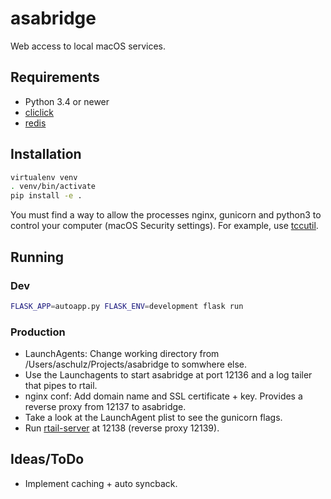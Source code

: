 # asabridge

Web access to local macOS services.

## Requirements

- Python 3.4 or newer
- [cliclick](https://www.bluem.net/de/projekte/cliclick/ "cliclick")
- [redis](https://redis.io "redis")

## Installation

```bash
virtualenv venv
. venv/bin/activate
pip install -e .
```

You must find a way to allow the processes nginx, gunicorn and python3 to control your computer (macOS Security settings).
For example, use [tccutil](https://github.com/jacobsalmela/tccutil "tccutil").

## Running

### Dev

```bash
FLASK_APP=autoapp.py FLASK_ENV=development flask run
```

### Production

- LaunchAgents: Change working directory from /Users/aschulz/Projects/asabridge to somwhere else.
- Use the Launchagents to start asabridge at port 12136 and a log tailer that pipes to rtail.
- nginx conf: Add domain name and SSL certificate + key. Provides a reverse proxy from 12137 to asabridge.
- Take a look at the LaunchAgent plist to see the gunicorn flags.
- Run [rtail-server](https://github.com/Longhanks/rtail-server "rtail-server") at 12138 (reverse proxy 12139).

## Ideas/ToDo

- Implement caching + auto syncback.
